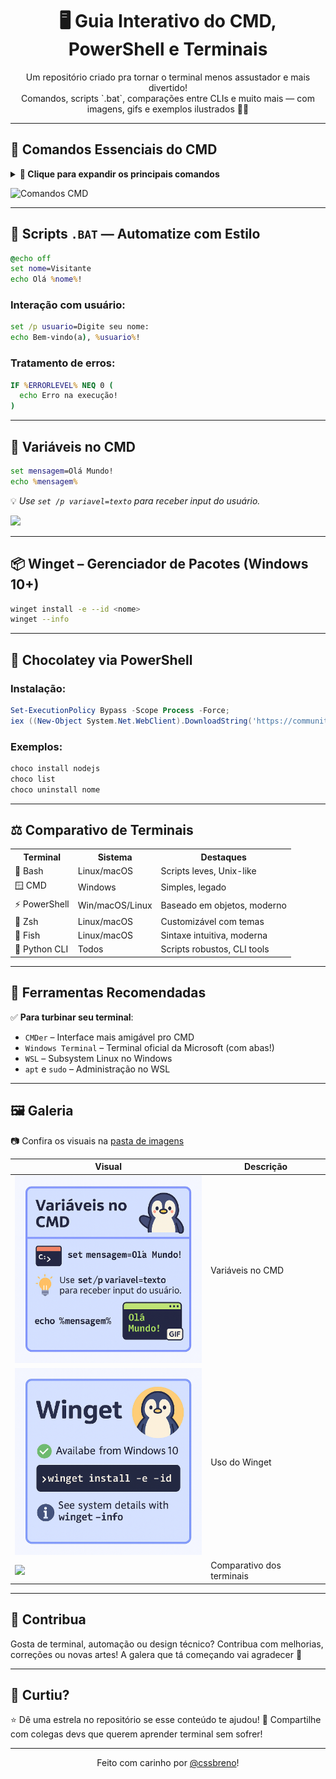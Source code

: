 <h1 align="center">🖥️ Guia Interativo do CMD, PowerShell e Terminais</h1>

<p align="center">Um repositório criado pra tornar o terminal menos assustador e mais divertido!<br>
Comandos, scripts `.bat`, comparações entre CLIs e muito mais — com imagens, gifs e exemplos ilustrados 🧠💡</p>

---

## 📌 Comandos Essenciais do CMD

<details>
<summary><strong>👀 Clique para expandir os principais comandos</strong></summary>

```bash
dir           # Lista arquivos
mkdir         # Cria diretório
cd ..         # Volta uma pasta
tree          # Mostra estrutura
type arquivo  # Lê conteúdo
more arquivo  # Lê por páginas
copy A B      # Copia
rename A B    # Renomeia
move A B      # Move
del arquivo   # Apaga
cls           # Limpa a tela
systeminfo    # Info do sistema
date          # Exibe/altera data
find "txt" A  # Busca texto
echo msg      # Exibe mensagem
notepad       # Abre bloco de notas
exit          # Fecha o terminal
````

</details>

<p align="left">
  <img src="./img/cmd-comandos.png" alt="Comandos CMD" width="400">
</p>

---

## 🧪 Scripts `.BAT` — Automatize com Estilo

```bat
@echo off
set nome=Visitante
echo Olá %nome%!
```

### Interação com usuário:

```bat
set /p usuario=Digite seu nome:
echo Bem-vindo(a), %usuario%!
```

### Tratamento de erros:

```bat
IF %ERRORLEVEL% NEQ 0 (
  echo Erro na execução!
)
```

---

## 🔧 Variáveis no CMD

```bat
set mensagem=Olá Mundo!
echo %mensagem%
```

💡 *Use `set /p variavel=texto` para receber input do usuário.*

<p align="left">
  <img src="https://user-images.githubusercontent.com/74038190/212744275-c56a72c2-50b1-45e2-a693-d19d40357766.gif" width="200">
</p>

---

## 📦 Winget – Gerenciador de Pacotes (Windows 10+)

```bash
winget install -e --id <nome>
winget --info
```

---

## 🍫 Chocolatey via PowerShell

### Instalação:

```powershell
Set-ExecutionPolicy Bypass -Scope Process -Force;
iex ((New-Object System.Net.WebClient).DownloadString('https://community.chocolatey.org/install.ps1'))
```

### Exemplos:

```bash
choco install nodejs
choco list
choco uninstall nome
```

---

## ⚖️ Comparativo de Terminais

<table>
  <tr>
    <th>Terminal</th><th>Sistema</th><th>Destaques</th>
  </tr>
  <tr>
    <td>🐧 Bash</td><td>Linux/macOS</td><td>Scripts leves, Unix-like</td>
  </tr>
  <tr>
    <td>🪟 CMD</td><td>Windows</td><td>Simples, legado</td>
  </tr>
  <tr>
    <td>⚡ PowerShell</td><td>Win/macOS/Linux</td><td>Baseado em objetos, moderno</td>
  </tr>
  <tr>
    <td>🐘 Zsh</td><td>Linux/macOS</td><td>Customizável com temas</td>
  </tr>
  <tr>
    <td>🌊 Fish</td><td>Linux/macOS</td><td>Sintaxe intuitiva, moderna</td>
  </tr>
  <tr>
    <td>🐍 Python CLI</td><td>Todos</td><td>Scripts robustos, CLI tools</td>
  </tr>
</table>

---

## 🧰 Ferramentas Recomendadas

✅ **Para turbinar seu terminal**:

* `CMDer` – Interface mais amigável pro CMD
* `Windows Terminal` – Terminal oficial da Microsoft (com abas!)
* `WSL` – Subsystem Linux no Windows
* `apt` e `sudo` – Administração no WSL

---

## 🖼️ Galeria

📷 Confira os visuais na [pasta de imagens](./img)

| Visual                             | Descrição                 |
| --------------------------------- | ------------------------- |
| <img src="./img/variaveis.png" width="300" />       | Variáveis no CMD          |
| <img src="./img/winget.png" width="300" />          | Uso do Winget             |
| <img src="./img/cli-comparativo.png" width="300" /> | Comparativo dos terminais |


---

## 🤝 Contribua

Gosta de terminal, automação ou design técnico?
Contribua com melhorias, correções ou novas artes!
A galera que tá começando vai agradecer 🚀

---

## 🌟 Curtiu?

⭐ Dê uma estrela no repositório se esse conteúdo te ajudou!
📣 Compartilhe com colegas devs que querem aprender terminal sem sofrer!

---

<p align="center">
  Feito com carinho por <a href="https://github.com/cssbreno">@cssbreno</a>!
</p>
